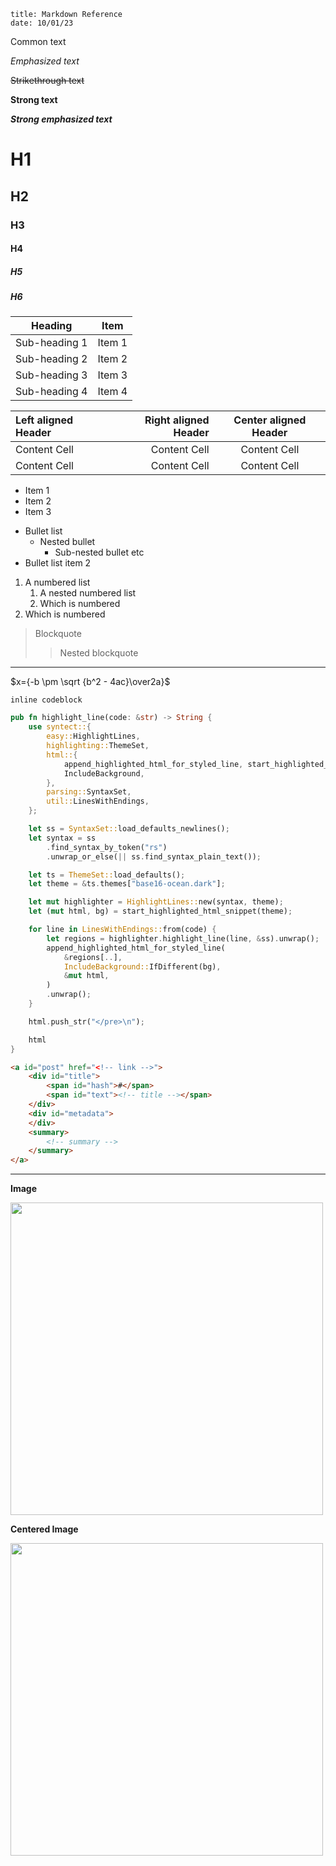 ~~~
title: Markdown Reference
date: 10/01/23
~~~

Common text

_Emphasized text_

~~Strikethrough text~~

__Strong text__

___Strong emphasized text___

# H1

## H2

### H3

#### H4

##### H5

##### H6

| Heading       | Item   |
| ------------- | ------ |
| Sub-heading 1 | Item 1 |
| Sub-heading 2 | Item 2 |
| Sub-heading 3 | Item 3 |
| Sub-heading 4 | Item 4 |


| Left aligned Header | Right aligned Header | Center aligned Header |
| :------------------ | -------------------: | :-------------------: |
| Content Cell        |         Content Cell |     Content Cell      |
| Content Cell        |         Content Cell |     Content Cell      |

- Item 1
- Item 2
- Item 3

* Bullet list
    * Nested bullet
        * Sub-nested bullet etc
* Bullet list item 2

1. A numbered list
    1. A nested numbered list
    2. Which is numbered
2. Which is numbered


> Blockquote
>> Nested blockquote

---

$x={-b \pm \sqrt {b^2 - 4ac}\over2a}$

`inline codeblock`

```rs
pub fn highlight_line(code: &str) -> String {
    use syntect::{
        easy::HighlightLines,
        highlighting::ThemeSet,
        html::{
            append_highlighted_html_for_styled_line, start_highlighted_html_snippet,
            IncludeBackground,
        },
        parsing::SyntaxSet,
        util::LinesWithEndings,
    };

    let ss = SyntaxSet::load_defaults_newlines();
    let syntax = ss
        .find_syntax_by_token("rs")
        .unwrap_or_else(|| ss.find_syntax_plain_text());

    let ts = ThemeSet::load_defaults();
    let theme = &ts.themes["base16-ocean.dark"];

    let mut highlighter = HighlightLines::new(syntax, theme);
    let (mut html, bg) = start_highlighted_html_snippet(theme);

    for line in LinesWithEndings::from(code) {
        let regions = highlighter.highlight_line(line, &ss).unwrap();
        append_highlighted_html_for_styled_line(
            &regions[..],
            IncludeBackground::IfDifferent(bg),
            &mut html,
        )
        .unwrap();
    }

    html.push_str("</pre>\n");

    html
}
```

```html
<a id="post" href="<!-- link -->">
    <div id="title">
        <span id="hash">#</span>
        <span id="text"><!-- title --></span>
    </div>
    <div id="metadata">
    </div>
    <summary>
        <!-- summary -->
    </summary>
</a>
```

---

<lite-youtube style="border-radius: 18px;" videoid="jNQXAC9IVRw"></lite-youtube>

**Image**

<img src="https://upload.wikimedia.org/wikipedia/commons/thumb/d/de/Colosseo_2020.jpg/1200px-Colosseo_2020.jpg" width="500" height="auto" />

**Centered Image**

<img class="center" src="https://upload.wikimedia.org/wikipedia/commons/thumb/d/de/Colosseo_2020.jpg/1200px-Colosseo_2020.jpg" width="500" height="auto" />
